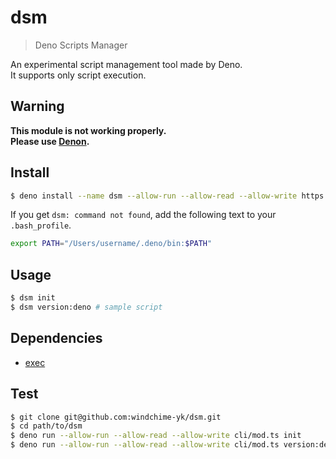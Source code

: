 # dsm
> Deno Scripts Manager

An experimental script management tool made by Deno.  
It supports only script execution.

## Warning
**This module is not working properly.**  
**Please use [Denon](https://github.com/denosaurs/denon).**

## Install
``` bash
$ deno install --name dsm --allow-run --allow-read --allow-write https://github.com/windchime-yk/dsm/raw/master/cli/mod.ts
```

If you get `dsm: command not found`, add the following text to your `.bash_profile`.
```bash
export PATH="/Users/username/.deno/bin:$PATH"
```

## Usage
``` bash
$ dsm init
$ dsm version:deno # sample script
```

## Dependencies
- [exec](https://deno.land/x/exec)

## Test
``` bash
$ git clone git@github.com:windchime-yk/dsm.git
$ cd path/to/dsm
$ deno run --allow-run --allow-read --allow-write cli/mod.ts init
$ deno run --allow-run --allow-read --allow-write cli/mod.ts version:deno
```

